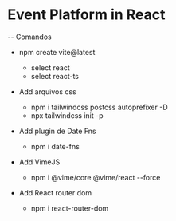 # Event Platform in React

-- Comandos
*  npm create vite@latest
    - select react
    - select react-ts

* Add arquivos css
    - npm i tailwindcss postcss autoprefixer -D
    - npx tailwindcss init -p       

* Add plugin de Date Fns
    - npm i date-fns 

* Add VimeJS
    - npm i @vime/core @vime/react --force

* Add React router dom
    - npm i react-router-dom